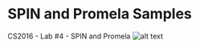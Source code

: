 # SPIN and Promela Samples
CS2016 - Lab #4 - SPIN and Promela
![alt text](https://raw.githubusercontent.com/CSIGildea/SPIN_and_Promela_Samples/master/promela.png?token=AYSfNWr9zfj3HTCVAtSyvaIECtLVLxdLks5ayh30wA%3D%3D "Lab Question")
